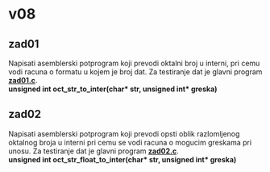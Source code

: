 # v08
## zad01
Napisati asemblerski potprogram koji prevodi oktalni broj u interni, pri cemu vodi racuna o formatu u kojem je broj dat. Za testiranje dat je glavni program [<b>zad01.c</b>](./zad01.c).   
<b>unsigned int oct_str_to_inter(char* str, unsigned int* greska)</b>   
## zad02
Napisati asemblerski potprogram koji prevodi opsti oblik razlomljenog oktalnog broja u interni pri cemu se vodi racuna o mogucim greskama pri unosu. Za testiranje dat je glavni program [<b>zad02.c</b>](./zad02.c).   
<b>unsigned int oct_str_float_to_inter(char* str, unsigned int* greska)</b>